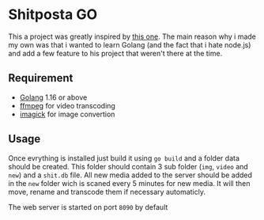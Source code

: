 # Shitposta GO

This a project was greatly inspired by [this one](https://github.com/alecs297/shitposta). The main reason why i made my own was that i wanted to learn Golang (and the fact that i hate node.js) and add a few feature to his project that weren't there at the time.

## Requirement

- [Golang](https://golang.org/) 1.16 or above
- [ffmpeg](https://www.ffmpeg.org/) for video transcoding
- [imagick](https://imagemagick.org/index.php) for image convertion

## Usage

Once evrything is installed just build it using `go build` and a folder data should be created. This folder should contain 3 sub folder (`img`, `video` and `new`) and a `shit.db` file. All new media added to the server should be added in the `new` folder wich is scaned every 5 minutes for new media. It will then move, rename and transcode them if necessary automaticly.

The web server is started on port `8090` by default
